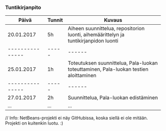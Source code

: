 ### Tuntikirjanpito
Päivä | Tunnit | Kuvaus
--------------- | ----- | ------
20.01.2017 | 5h | Aiheen suunnittelua, repositorion luonti, aihemäärittelyn ja tuntikirjanpidon luonti
--------------- | ----- | ------
25.01.2017 | 1h | Toteutuksen suunnittelua, Pala-luokan toteuttaminen, Pala-luokan testien aloittaminen
--------------- | ----- | ------
27.01.2017 | 2h | Suunnittelua, Pala-luokan edistäminen
... | ... | ...

// Info: NetBeans-projekti ei näy GitHubissa, koska siellä ei ole mitään. Projekti on kuitenkin luotu. :)
